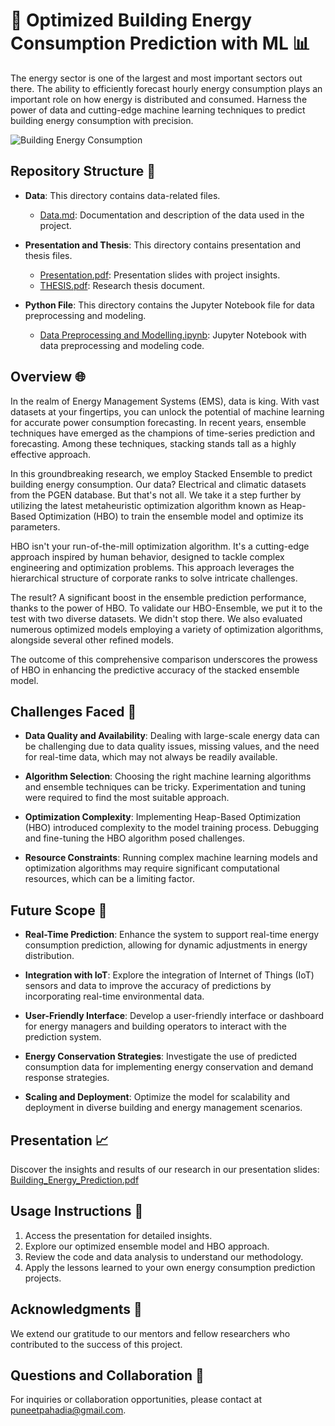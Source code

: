 # 🏢 Optimized Building Energy Consumption Prediction with ML 📊

The energy sector is one of the largest and most important sectors out there. The ability to efficiently forecast hourly energy consumption plays an important role on how energy is distributed and consumed. Harness the power of data and cutting-edge machine learning techniques to predict building energy consumption with precision.

![Building Energy Consumption](https://github.com/dataclergy/Forecasting-Hourly-Energy-Consumption-with-Python/assets/97096168/7cd44af6-b27b-4fb6-a305-56d6873adb8c)

## Repository Structure 📂

- **Data**: This directory contains data-related files.
  - [Data.md](Data/Data.md): Documentation and description of the data used in the project.

- **Presentation and Thesis**: This directory contains presentation and thesis files.
  - [Presentation.pdf](Presentation%20and%20Thesis/Presentation.pdf): Presentation slides with project insights.
  - [THESIS.pdf](Presentation%20and%20Thesis/THESIS.pdf): Research thesis document.

- **Python File**: This directory contains the Jupyter Notebook file for data preprocessing and modeling.
  - [Data Preprocessing and Modelling.ipynb](Python%20File/Data%20Preprocessing%20and%20Modelling.ipynb): Jupyter Notebook with data preprocessing and modeling code.

## Overview 🌐

In the realm of Energy Management Systems (EMS), data is king. With vast datasets at your fingertips, you can unlock the potential of machine learning for accurate power consumption forecasting. In recent years, ensemble techniques have emerged as the champions of time-series prediction and forecasting. Among these techniques, stacking stands tall as a highly effective approach.

In this groundbreaking research, we employ Stacked Ensemble to predict building energy consumption. Our data? Electrical and climatic datasets from the PGEN database. But that's not all. We take it a step further by utilizing the latest metaheuristic optimization algorithm known as Heap-Based Optimization (HBO) to train the ensemble model and optimize its parameters.

HBO isn't your run-of-the-mill optimization algorithm. It's a cutting-edge approach inspired by human behavior, designed to tackle complex engineering and optimization problems. This approach leverages the hierarchical structure of corporate ranks to solve intricate challenges.

The result? A significant boost in the ensemble prediction performance, thanks to the power of HBO. To validate our HBO-Ensemble, we put it to the test with two diverse datasets. We didn't stop there. We also evaluated numerous optimized models employing a variety of optimization algorithms, alongside several other refined models.

The outcome of this comprehensive comparison underscores the prowess of HBO in enhancing the predictive accuracy of the stacked ensemble model.

## Challenges Faced 🤔

- **Data Quality and Availability**: Dealing with large-scale energy data can be challenging due to data quality issues, missing values, and the need for real-time data, which may not always be readily available.

- **Algorithm Selection**: Choosing the right machine learning algorithms and ensemble techniques can be tricky. Experimentation and tuning were required to find the most suitable approach.

- **Optimization Complexity**: Implementing Heap-Based Optimization (HBO) introduced complexity to the model training process. Debugging and fine-tuning the HBO algorithm posed challenges.

- **Resource Constraints**: Running complex machine learning models and optimization algorithms may require significant computational resources, which can be a limiting factor.

## Future Scope 🚀

- **Real-Time Prediction**: Enhance the system to support real-time energy consumption prediction, allowing for dynamic adjustments in energy distribution.

- **Integration with IoT**: Explore the integration of Internet of Things (IoT) sensors and data to improve the accuracy of predictions by incorporating real-time environmental data.

- **User-Friendly Interface**: Develop a user-friendly interface or dashboard for energy managers and building operators to interact with the prediction system.

- **Energy Conservation Strategies**: Investigate the use of predicted consumption data for implementing energy conservation and demand response strategies.

- **Scaling and Deployment**: Optimize the model for scalability and deployment in diverse building and energy management scenarios.

## Presentation 📈

Discover the insights and results of our research in our presentation slides: [Building_Energy_Prediction.pdf](https://github.com/dataclergy/Forecasting-Hourly-Energy-Consumption-with-Python/files/12541980/bems.pdf)

## Usage Instructions 📝

1. Access the presentation for detailed insights.
2. Explore our optimized ensemble model and HBO approach.
3. Review the code and data analysis to understand our methodology.
4. Apply the lessons learned to your own energy consumption prediction projects.

## Acknowledgments 🙏

We extend our gratitude to our mentors and fellow researchers who contributed to the success of this project.

## Questions and Collaboration 🤝

For inquiries or collaboration opportunities, please contact at [puneetpahadia@gmail.com](mailto:2021psm5643@mnit.ac.in).
